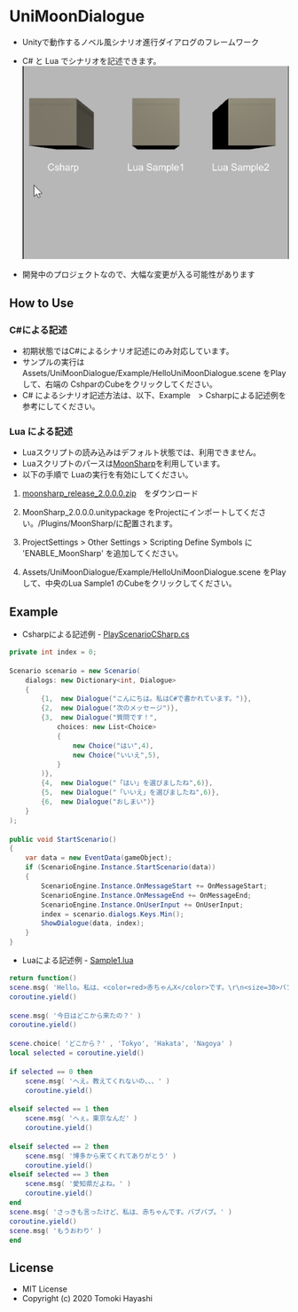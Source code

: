 # UniMoonDialogue

* Unityで動作するノベル風シナリオ進行ダイアログのフレームワーク
* C# と Lua でシナリオを記述できます。  
    ![](docs/images/UniMoonDialogue.gif)

* 開発中のプロジェクトなので、大幅な変更が入る可能性があります

## How to Use 
### C#による記述
* 初期状態ではC#によるシナリオ記述にのみ対応しています。
* サンプルの実行は Assets/UniMoonDialogue/Example/HelloUniMoonDialogue.scene をPlayして、右端の CshparのCubeをクリックしてください。
* C# によるシナリオ記述方法は、以下、Example　> Csharpによる記述例を参考にしてください。

### Lua による記述
* Luaスクリプトの読み込みはデフォルト状態では、利用できません。
* Luaスクリプトのパースは[MoonSharp](https://github.com/moonsharp-devs/moonsharp)を利用しています。
* 以下の手順で Luaの実行を有効にしてください。

1. [moonsharp_release_2.0.0.0.zip](https://github.com/moonsharp-devs/moonsharp/releases/tag/v2.0.0.0)　をダウンロード

2. MoonSharp_2.0.0.0.unitypackage をProjectにインポートしてください。/Plugins/MoonSharp/に配置されます。

3. ProjectSettings > Other Settings > Scripting Define Symbols に 'ENABLE_MoonSharp' を追加してください。

4. Assets/UniMoonDialogue/Example/HelloUniMoonDialogue.scene をPlayして、中央のLua Sample1 のCubeをクリックしてください。
## Example

* Csharpによる記述例 - [PlayScenarioCSharp.cs](Unity/UniMoonDialogue/Assets/UniMoonDialogue/Examples/Scripts/PlayScenarioCSharp.cs)
```cs
private int index = 0;

Scenario scenario = new Scenario(
    dialogs: new Dictionary<int, Dialogue>
    {
        {1,  new Dialogue("こんにちは。私はC#で書かれています。")},
        {2,  new Dialogue("次のメッセージ")},
        {3,  new Dialogue("質問です！",
            choices: new List<Choice>
            {
                new Choice("はい",4),
                new Choice("いいえ",5),
            }
        )},
        {4,  new Dialogue("「はい」を選びましたね",6)},
        {5,  new Dialogue("「いいえ」を選びましたね",6)},
        {6,  new Dialogue("おしまい")}
    }
);

public void StartScenario()
{
    var data = new EventData(gameObject);
    if (ScenarioEngine.Instance.StartScenario(data))
    {
        ScenarioEngine.Instance.OnMessageStart += OnMessageStart;
        ScenarioEngine.Instance.OnMessageEnd += OnMessageEnd;
        ScenarioEngine.Instance.OnUserInput += OnUserInput;
        index = scenario.dialogs.Keys.Min();
        ShowDialogue(data, index);
    }
}
```

* Luaによる記述例 - [Sample1.lua](Unity/UniMoonDialogue/Assets/UniMoonDialogue/Examples/Resources/Sample1.lua)

```lua
return function()
scene.msg( 'Hello。私は、<color=red>赤ちゃんX</color>です。\r\n<size=30>バブバブ。</size>' )
coroutine.yield()

scene.msg( '今日はどこから来たの？' )
coroutine.yield()
 
scene.choice( 'どこから？' , 'Tokyo', 'Hakata', 'Nagoya' )
local selected = coroutine.yield()

if selected == 0 then
    scene.msg( 'へえ。教えてくれないの、、、' )
    coroutine.yield()

elseif selected == 1 then
    scene.msg( 'へぇ。東京なんだ' )
    coroutine.yield()

elseif selected == 2 then
    scene.msg( '博多から来てくれてありがとう' )
    coroutine.yield()
elseif selected == 3 then
    scene.msg( '愛知県だよね。' )
    coroutine.yield()
end
scene.msg( 'さっきも言ったけど、私は、赤ちゃんです。バブバブ。' )
coroutine.yield()
scene.msg( 'もうおわり' )
end
```
## License
* MIT License
* Copyright (c) 2020 Tomoki Hayashi
